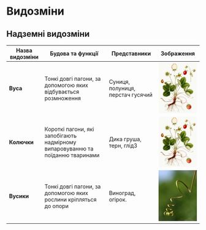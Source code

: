 # Видозмiни
## Надземнi видозмiни
| Назва видозмiни | Будова та функцiї | Представники | Зображення |
| -- | -- | -- | -- |
| **Вуса** | Тонкi довгi пагони, за допомогою яких вiдбувається розмноження | Суниця, полуниця, перстач гусячий | <img src="222.jpeg" width="200"/> |
| **Колючки** | Короткi пагони, якi запобiгають надмiрному випаровуванню та поїданню тваринами |Дика груша, терн, глiд3 | <img src="222.jpeg" width="200"/> |
| **Вусики** | Тонкi довгi пагони, за допомогою яких рослини крiпляться до опори | Виноград, огiрок. | <img src="Vine.jpg" width="200"/> |
